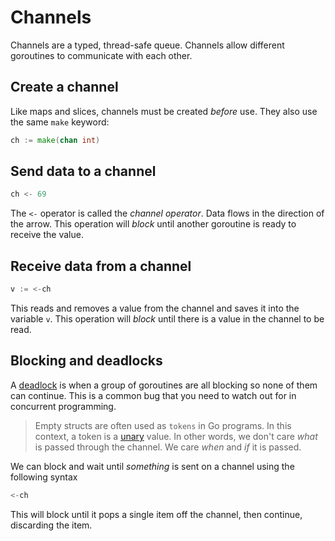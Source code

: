 # Channels

Channels are a typed, thread-safe queue. Channels allow different goroutines to communicate with each other.

## Create a channel

Like maps and slices, channels must be created *before* use. They also use the same `make` keyword:

```go
ch := make(chan int)
```

## Send data to a channel

```go
ch <- 69
```

The `<-` operator is called the *channel operator*. Data flows in the direction of the arrow. This operation will *block* until another goroutine is ready to receive the value.

## Receive data from a channel

```go
v := <-ch
```

This reads and removes a value from the channel and saves it into the variable `v`. This operation will *block* until there is a value in the channel to be read.

## Blocking and deadlocks

A [deadlock](https://yourbasic.org/golang/detect-deadlock/#:~:text=yourbasic.org%2Fgolang,look%20at%20this%20simple%20example.) is when a group of goroutines are all blocking so none of them can continue. This is a common bug that you need to watch out for in concurrent programming.

> Empty structs are often used as `tokens` in Go programs. In this context, a token is a [unary](https://en.wikipedia.org/wiki/Unary_operation) value. In other words, we don't care *what* is passed through the channel. We care *when* and *if* it is passed.

We can block and wait until *something* is sent on a channel using the following syntax

```go
<-ch
```

This will block until it pops a single item off the channel, then continue, discarding the item.
